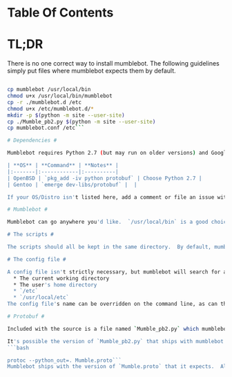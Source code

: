 # Table Of Contents #



# TL;DR #
There is no one correct way to install mumblebot.  The following guidelines simply put files where mumblebot expects them by default.

```sh

cp mumblebot /usr/local/bin
chmod u+x /usr/local/bin/mumblebot
cp -r ./mumblebot.d /etc
chmod u+x /etc/mumblebot.d/*
mkdir -p $(python -m site --user-site)
cp ./Mumble_pb2.py $(python -m site --user-site)
cp mumblebot.conf /etc```

# Dependencies #

Mumblebot requires Python 2.7 (but may run on older versions) and Google's [protobuf](http://code.google.com/p/protobuf/).  The following (growing) table has installation commands for various operating systems and Linux distributions:

| **OS** | **Command** | **Notes** |
|:-------|:------------|:----------|
| OpenBSD | `pkg_add -iv python protobuf` | Choose Python 2.7 |
| Gentoo | `emerge dev-libs/protobuf` |  |

If your OS/Distro isn't listed here, add a comment or file an issue with the proper command to install Python and protobuf.

# Mumblebot #

Mumblebot can go anywhere you'd like.  `/usr/local/bin` is a good choice.  Depending on your system, you may need to `chmod u+x /usr/local/bin/mumblebot`.

# The scripts #

The scripts should all be kept in the same directory.  By default, mumble will look in `/etc/mumble.d`, but this can be anywhere as long as it is specified in the config file or the command line.  Depending on your system, you may need to `chmod u+x /etc/mumblebot.d/*`.

# The config file #

A config file isn't strictly necessary, but mumblebot will search for a config file named `mumblebot.conf` in the following places, in order:
  * The current working directory
  * The user's home directory
  * `/etc`
  * `/usr/local/etc`
The config file's name can be overridden on the command line, as can the full path to the file.  See [Configuration](Configuration.md) for more details about this file.

# Protobuf #

Included with the source is a file named `Mumble_pb2.py` which mumblebot will need to be able to find.  You can put this in file anywhere Python looks for modules.  See [the Python documentation](http://docs.python.org/2/tutorial/modules.html#the-module-search-path) for details.  If you're not putting mumblebot in `/usr/local/bin`, putting `Mumble_pb2.py` in the same directory as mumblebot should work.  A user's site-specific python module path can be found by running `python -m site --user-site`.

It's possible the version of `Mumble_pb2.py` that ships with mumblebot may not work on your system.  If so recompiling `Mumble.proto` is probably a good idea.  The following command will compile a new `Mumble_pb2.py` from `Mumble.proto`:
```bash

protoc --python_out=. Mumble.proto```
Mumblebot ships with the version of `Mumble.proto` that it expects.  Alternatively, you can grab the latest version from [Mumble's github repo](https://github.com/mumble-voip/mumble/raw/master/src/Mumble.proto).  It _should_ be backwards-compatible.